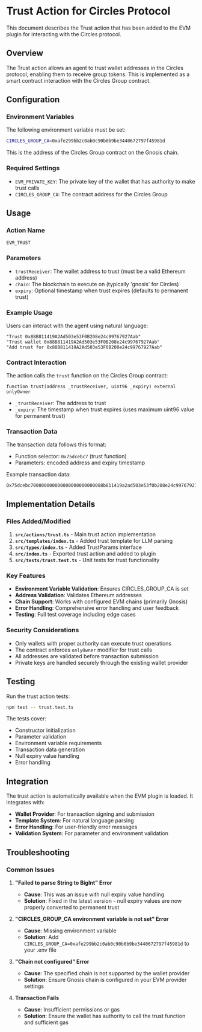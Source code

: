# Trust Action for Circles Protocol

This document describes the Trust action that has been added to the EVM plugin for interacting with the Circles protocol.

## Overview

The Trust action allows an agent to trust wallet addresses in the Circles protocol, enabling them to receive group tokens. This is implemented as a smart contract interaction with the Circles Group contract.

## Configuration

### Environment Variables

The following environment variable must be set:

```bash
CIRCLES_GROUP_CA=0xafe299bb2c0ab0c90b0b9be3440672797f45981d
```

This is the address of the Circles Group contract on the Gnosis chain.

### Required Settings

- `EVM_PRIVATE_KEY`: The private key of the wallet that has authority to make trust calls
- `CIRCLES_GROUP_CA`: The contract address for the Circles Group

## Usage

### Action Name
`EVM_TRUST`

### Parameters
- `trustReceiver`: The wallet address to trust (must be a valid Ethereum address)
- `chain`: The blockchain to execute on (typically 'gnosis' for Circles)
- `expiry`: Optional timestamp when trust expires (defaults to permanent trust)

### Example Usage

Users can interact with the agent using natural language:

```
"Trust 0x88B811419A2Ad503e53F0B208e24c99767927Aab"
"Trust wallet 0x88B811419A2Ad503e53F0B208e24c99767927Aab"
"Add trust for 0x88B811419A2Ad503e53F0B208e24c99767927Aab"
```

### Contract Interaction

The action calls the `trust` function on the Circles Group contract:

```solidity
function trust(address _trustReceiver, uint96 _expiry) external onlyOwner
```

- `_trustReceiver`: The address to trust
- `_expiry`: The timestamp when trust expires (uses maximum uint96 value for permanent trust)

### Transaction Data

The transaction data follows this format:
- Function selector: `0x75dcebc7` (trust function)
- Parameters: encoded address and expiry timestamp

Example transaction data:
```
0x75dcebc700000000000000000000000088b811419a2ad503e53f0b208e24c99767927aab000000000000000000000000000000000000000000000000001fffffffffffff
```

## Implementation Details

### Files Added/Modified

1. **`src/actions/trust.ts`** - Main trust action implementation
2. **`src/templates/index.ts`** - Added trust template for LLM parsing
3. **`src/types/index.ts`** - Added TrustParams interface
4. **`src/index.ts`** - Exported trust action and added to plugin
5. **`src/tests/trust.test.ts`** - Unit tests for trust functionality

### Key Features

- **Environment Variable Validation**: Ensures CIRCLES_GROUP_CA is set
- **Address Validation**: Validates Ethereum addresses
- **Chain Support**: Works with configured EVM chains (primarily Gnosis)
- **Error Handling**: Comprehensive error handling and user feedback
- **Testing**: Full test coverage including edge cases

### Security Considerations

- Only wallets with proper authority can execute trust operations
- The contract enforces `onlyOwner` modifier for trust calls
- All addresses are validated before transaction submission
- Private keys are handled securely through the existing wallet provider

## Testing

Run the trust action tests:

```bash
npm test -- trust.test.ts
```

The tests cover:
- Constructor initialization
- Parameter validation
- Environment variable requirements
- Transaction data generation
- Null expiry value handling
- Error handling

## Integration

The trust action is automatically available when the EVM plugin is loaded. It integrates with:

- **Wallet Provider**: For transaction signing and submission
- **Template System**: For natural language parsing
- **Error Handling**: For user-friendly error messages
- **Validation System**: For parameter and environment validation

## Troubleshooting

### Common Issues

1. **"Failed to parse String to BigInt" Error**
   - **Cause**: This was an issue with null expiry value handling
   - **Solution**: Fixed in the latest version - null expiry values are now properly converted to permanent trust

2. **"CIRCLES_GROUP_CA environment variable is not set" Error**
   - **Cause**: Missing environment variable
   - **Solution**: Add `CIRCLES_GROUP_CA=0xafe299bb2c0ab0c90b0b9be3440672797f45981d` to your .env file

3. **"Chain not configured" Error**
   - **Cause**: The specified chain is not supported by the wallet provider
   - **Solution**: Ensure Gnosis chain is configured in your EVM provider settings

4. **Transaction Fails**
   - **Cause**: Insufficient permissions or gas
   - **Solution**: Ensure the wallet has authority to call the trust function and sufficient gas